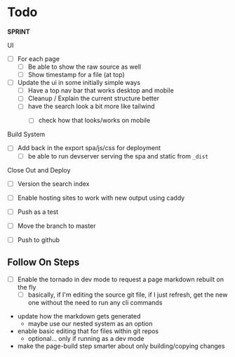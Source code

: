 # Todo

**SPRINT**

UI

* [ ] For each page
    * [ ] Be able to show the raw source as well
    * [ ] Show timestamp for a file (at top)
* [ ] Update the ui in some initially simple ways
    * [ ] Have a top nav bar that works desktop and mobile
    * [ ] Cleanup / Explain the current structure better
    * [ ] have the search look a bit more like tailwind
        * [ ] check how that looks/works on mobile


Build System

* [ ] Add back in the export spa/js/css for deployment
    * [ ] be able to run devserver serving the spa and static from `_dist`

Close Out and Deploy

* [ ] Version the search index
* [ ] Enable hosting sites to work with new output using caddy
* [ ] Push as a test
* [ ] Move the branch to master
* [ ] Push to github


## Follow On Steps

* [ ] Enable the tornado in dev mode to request a page markdown rebuilt on the fly
    * [ ] basically, if I'm editing the source git file, if I just refresh, get the new one
          without the need to run any cli commands
* update how the markdown gets generated
    * maybe use our nested system as an option
* enable basic editing that for files within git repos
    * optional... only if running as a dev mode
* make the page-build step smarter about only building/copying changes
